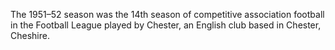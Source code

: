 The 1951–52 season was the 14th season of competitive association football in the Football League played by Chester, an English club based in Chester, Cheshire.
